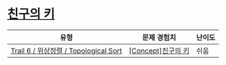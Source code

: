 # [친구의 키](https://www.codetree.ai/trails/complete/curated-cards/intro-height-of-friends)

|유형|문제 경험치|난이도|
|---|---|---|
|[Trail 6 / 위상정렬 / Topological Sort](https://www.codetree.ai/trail-info/intermediate-high/)|[[Concept]친구의 키](https://www.codetree.ai/trails/complete/curated-cards/intro-height-of-friends/)|쉬움|

